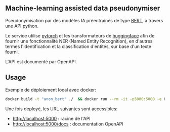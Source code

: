 ## Machine-learning assisted data pseudonymiser

Pseudonymisation par des modèles IA préentrainés de type [BERT](https://ai.googleblog.com/2018/11/open-sourcing-bert-state-of-art-pre.html), à travers une API python.

Le service utilise [pytorch](https://pytorch.org/) et les transformateurs de [huggingface](https://huggingface.co/) afin de fournir une fonctionnalité NER (Named Entity Recognition), en d'autres termes l'identification et la classification d'entités, sur base d'un texte fourni.

L'API est documenté par OpenAPI.

## Usage
Exemple de déploiement local avec docker:
```bash
docker build -t "anon_bert" ./  && docker run --rm -it -p5000:5000 -e HOST=0.0.0.0 anon_bert
```

Une fois deployé, les URL suivantes sont accessibles:

* [http://localhost:5000](http://localhost:5000) : racine de l'API
* [http://localhost:5000/docs](http://localhost:5000/docs) : documentation OpenAPI

